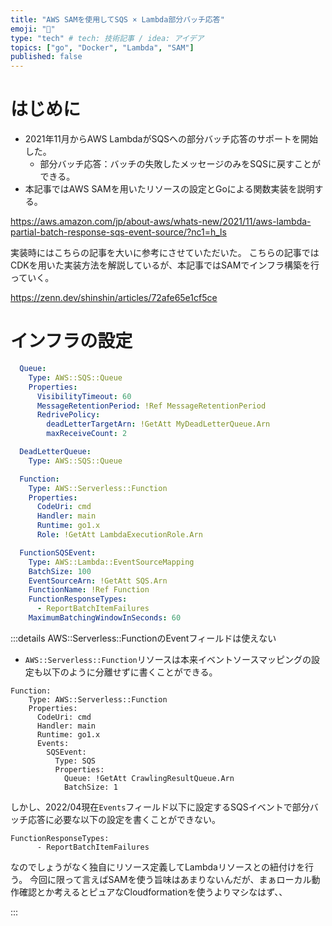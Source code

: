 ```yaml
---
title: "AWS SAMを使用してSQS × Lambda部分バッチ応答"
emoji: "📘"
type: "tech" # tech: 技術記事 / idea: アイデア
topics: ["go", "Docker", "Lambda", "SAM"]
published: false
---
```


# はじめに

* 2021年11月からAWS LambdaがSQSへの部分バッチ応答のサポートを開始した。
  * 部分バッチ応答：バッチの失敗したメッセージのみをSQSに戻すことができる。
* 本記事ではAWS SAMを用いたリソースの設定とGoによる関数実装を説明する。

https://aws.amazon.com/jp/about-aws/whats-new/2021/11/aws-lambda-partial-batch-response-sqs-event-source/?nc1=h_ls

実装時にはこちらの記事を大いに参考にさせていただいた。
こちらの記事ではCDKを用いた実装方法を解説しているが、本記事ではSAMでインフラ構築を行っていく。

https://zenn.dev/shinshin/articles/72afe65e1cf5ce

# インフラの設定
```yaml:template.yaml
  Queue:
    Type: AWS::SQS::Queue
    Properties:
      VisibilityTimeout: 60
      MessageRetentionPeriod: !Ref MessageRetentionPeriod
      RedrivePolicy:
        deadLetterTargetArn: !GetAtt MyDeadLetterQueue.Arn
        maxReceiveCount: 2

  DeadLetterQueue:
    Type: AWS::SQS::Queue

  Function:
    Type: AWS::Serverless::Function
    Properties:
      CodeUri: cmd
      Handler: main
      Runtime: go1.x
      Role: !GetAtt LambdaExecutionRole.Arn

  FunctionSQSEvent:
    Type: AWS::Lambda::EventSourceMapping
    BatchSize: 100
    EventSourceArn: !GetAtt SQS.Arn
    FunctionName: !Ref Function
    FunctionResponseTypes:
      - ReportBatchItemFailures
    MaximumBatchingWindowInSeconds: 60
```

:::details AWS::Serverless::FunctionのEventフィールドは使えない
* `AWS::Serverless::Function`リソースは本来イベントソースマッピングの設定も以下のように分離せずに書くことができる。

```yaml:
Function:
    Type: AWS::Serverless::Function
    Properties:
      CodeUri: cmd
      Handler: main
      Runtime: go1.x
      Events:
        SQSEvent:
          Type: SQS
          Properties:
            Queue: !GetAtt CrawlingResultQueue.Arn
            BatchSize: 1
```

しかし、2022/04現在`Events`フィールド以下に設定するSQSイベントで部分バッチ応答に必要な以下の設定を書くことができない。
```yaml:
FunctionResponseTypes:
      - ReportBatchItemFailures
```
なのでしょうがなく独自にリソース定義してLambdaリソースとの紐付けを行う。
今回に限って言えばSAMを使う旨味はあまりないんだが、まぁローカル動作確認とか考えるとピュアなCloudformationを使うよりマシなはず、、

:::